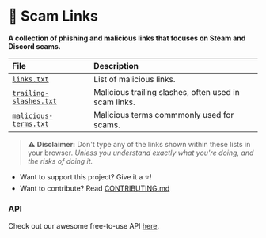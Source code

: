 # 🔗 Scam Links
**A collection of phishing and malicious links that focuses on Steam and Discord scams.**

| File | Description |
| :--- | :--- |
| [`links.txt`](./src/links.txt) | List of malicious links.
| [`trailing-slashes.txt`](./src/trailing-slashes.txt) | Malicious trailing slashes, often used in scam links. 
| [`malicious-terms.txt`](./src/malicious-terms.txt) | Malicious terms commmonly used for scams. |
> ⚠️ **Disclaimer:** Don't type any of the links shown within these lists in your browser. *Unless you understand exactly what you're doing, and the risks of doing it.*

- Want to support this project? Give it a ⭐!
- Want to contribute? Read [CONTRIBUTING.md](./CONTRIBUTING.md)

### API
Check out our awesome free-to-use API [here](https://spen.tk/api/ 'API Home Page').
